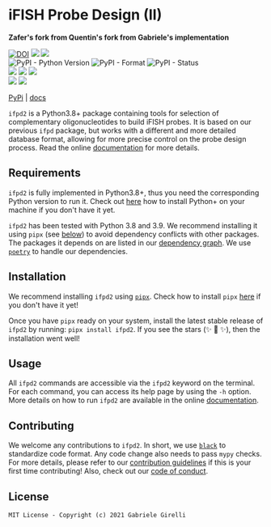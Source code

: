 # iFISH Probe Design (II)

**Zafer's fork from Quentin's fork from Gabriele's implementation**

[![DOI](https://zenodo.org/badge/210782569.svg)](https://zenodo.org/badge/latestdoi/210782569) ![](https://img.shields.io/github/license/ggirelli/ifpd2.svg?style=flat) ![](https://github.com/ggirelli/ifpd2/workflows/Python%20package/badge.svg?branch=main&event=push)  
![PyPI - Python Version](https://img.shields.io/pypi/pyversions/ifpd2) ![PyPI - Format](https://img.shields.io/pypi/format/ifpd2) ![PyPI - Status](https://img.shields.io/pypi/status/ifpd2)  
![](https://img.shields.io/github/release/ggirelli/ifpd2.svg?style=flat) ![](https://img.shields.io/github/release-date/ggirelli/ifpd2.svg?style=flat) ![](https://img.shields.io/github/languages/code-size/ggirelli/ifpd2.svg?style=flat)  
![](https://img.shields.io/github/watchers/ggirelli/ifpd2.svg?label=Watch&style=social) ![](https://img.shields.io/github/stars/ggirelli/ifpd2.svg?style=social)

[PyPi](https://pypi.org/project/ifpd2/) | [docs](https://ggirelli.github.io/ifpd2/)

`ifpd2` is a Python3.8+ package containing tools for selection of complementary oligonucleotides to build iFISH probes. It is based on our previous `ifpd` package, but works with a different and more detailed database format, allowing for more precise control on the probe design process. Read the online [documentation](https://ggirelli.github.io/ifpd2/) for more details.

## Requirements

`ifpd2` is fully implemented in Python3.8+, thus you need the corresponding Python version to run it. Check out [here](https://realpython.com/installing-python/) how to install Python+ on your machine if you don't have it yet.

`ifpd2` has been tested with Python 3.8 and 3.9. We recommend installing it using `pipx` (see [below](https://github.com/ggirelli/ifpd2#installation)) to avoid dependency conflicts with other packages. The packages it depends on are listed in our [dependency graph](https://github.com/ggirelli/ifpd2/network/dependencies). We use [`poetry`](https://github.com/python-poetry/poetry) to handle our dependencies.

## Installation

We recommend installing `ifpd2` using [`pipx`](https://github.com/pipxproject/pipx). Check how to install `pipx` [here](https://github.com/pipxproject/pipx#install-pipx) if you don't have it yet!

Once you have `pipx` ready on your system, install the latest stable release of `ifpd2` by running: `pipx install ifpd2`. If you see the stars (✨ 🌟 ✨), then the installation went well!

## Usage

All `ifpd2` commands are accessible via the `ifpd2` keyword on the terminal. For each command, you can access its help page by using the `-h` option. More details on how to run `ifpd2` are available in the online [documentation](https://ggirelli.github.io/ifpd2).

## Contributing

We welcome any contributions to `ifpd2`. In short, we use [`black`](https://github.com/psf/black) to standardize code format. Any code change also needs to pass `mypy` checks. For more details, please refer to our [contribution guidelines](https://github.com/ggirelli/ifpd2/blob/main/CONTRIBUTING.md) if this is your first time contributing! Also, check out our [code of conduct](https://github.com/ggirelli/ifpd2/blob/main/CODE_OF_CONDUCT.md).

## License

`MIT License - Copyright (c) 2021 Gabriele Girelli`
